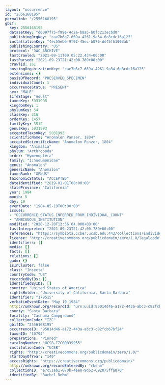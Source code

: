 ```yaml
---
layout: "occurrence"
id: "2556168195"
permalink: "/2556168195"
gbif:
  key: 2556168195
  datasetKey: "d6097f75-f99e-4c2a-b8a5-b0fc213ecbd0"
  publishingOrgKey: "cae7b6c7-669a-4261-9a34-6e8cdc16a125"
  installationKey: "4ec55ebe-9f92-45ec-b076-dd45f61003ab"
  publishingCountry: "US"
  protocol: "DWC_ARCHIVE"
  lastCrawled: "2021-09-11T09:05:22.434+00:00"
  lastParsed: "2021-09-23T21:42:00.789+00:00"
  crawlId: 161
  hostingOrganizationKey: "cae7b6c7-669a-4261-9a34-6e8cdc16a125"
  extensions: {}
  basisOfRecord: "PRESERVED_SPECIMEN"
  individualCount: 1
  occurrenceStatus: "PRESENT"
  sex: "MALE"
  lifeStage: "Adult"
  taxonKey: 5031993
  kingdomKey: 1
  phylumKey: 54
  classKey: 216
  orderKey: 1457
  familyKey: 3512
  genusKey: 5031993
  acceptedTaxonKey: 5031993
  scientificName: "Anomalon Panzer, 1804"
  acceptedScientificName: "Anomalon Panzer, 1804"
  kingdom: "Animalia"
  phylum: "Arthropoda"
  order: "Hymenoptera"
  family: "Ichneumonidae"
  genus: "Anomalon"
  genericName: "Anomalon"
  taxonRank: "GENUS"
  taxonomicStatus: "ACCEPTED"
  dateIdentified: "2019-01-01T00:00:00"
  stateProvince: "California"
  year: 1984
  month: 5
  day: 19
  eventDate: "1984-05-19T00:00:00"
  issues:
  - "OCCURRENCE_STATUS_INFERRED_FROM_INDIVIDUAL_COUNT"
  - "AMBIGUOUS_INSTITUTION"
  modified: "2020-12-28T12:56:04.000+00:00"
  lastInterpreted: "2021-09-23T21:42:00.789+00:00"
  references: "https://symbiota.ccber.ucsb.edu:443/collections/individual/index.php?occid=179515"
  license: "http://creativecommons.org/publicdomain/zero/1.0/legalcode"
  identifiers: []
  media: []
  facts: []
  relations: []
  gadm: {}
  isInCluster: false
  class: "Insecta"
  countryCode: "US"
  recordedByIDs: []
  identifiedByIDs: []
  country: "United States of America"
  rightsHolder: "University of California, Santa Barbara"
  identifier: "179515"
  verbatimEventDate: "May 19 1984"
  http://unknown.org/recordId: "urn:uuid:95014d46-a172-443a-abc3-c82fcb67bf24"
  county: "Santa Barbara"
  locality: "Cachuma Campground"
  collectionCode: "IZC"
  gbifID: "2556168195"
  occurrenceID: "95014d46-a172-443a-abc3-c82fcb67bf24"
  taxonID: "10794"
  preparations: "Pinned"
  catalogNumber: "UCSB-IZC00039955"
  institutionCode: "UCSB"
  rights: "http://creativecommons.org/publicdomain/zero/1.0/"
  startDayOfYear: "140"
  accessRights: "https://creativecommons.org/publicdomain/"
  http://unknown.org/recordEnteredBy: "rbehm"
  collectionID: "e7c51ab1-870b-4ee8-9d62-092875ffa870"
  identifiedBy: "Rachel Behm"
---
```

